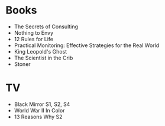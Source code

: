 # Books

+ The Secrets of Consulting
+ Nothing to Envy
+ 12 Rules for Life
+ Practical Monitoring: Effective Strategies for the Real World
+ King Leopold's Ghost
+ The Scientist in the Crib
+ Stoner

# TV

+ Black Mirror S1, S2, S4
+ World War II In Color
+ 13 Reasons Why S2
